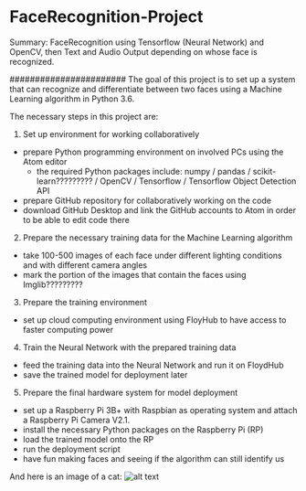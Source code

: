 # FaceRecognition-Project
Summary: FaceRecognition using Tensorflow (Neural Network) and OpenCV, then Text and Audio Output depending on whose face is recognized.

#######################
The goal of this project is to set up a system that can recognize and differentiate between two faces using a Machine Learning algorithm in Python 3.6.

The necessary steps in this project are:

1. Set up environment for working collaboratively
- prepare Python programming environment on involved PCs using the Atom editor
  - the required Python packages include: 
      numpy / pandas / scikit-learn????????? / OpenCV / Tensorflow / Tensorflow Object Detection API 
- prepare GitHub repository for collaboratively working on the code
- download GitHub Desktop and link the GitHub accounts to Atom in order to be able to edit code there

2. Prepare the necessary training data for the Machine Learning algorithm
- take 100-500 images of each face under different lighting conditions and with different camera angles
- mark the portion of the images that contain the faces using Imglib?????????

3. Prepare the training environment
- set up cloud computing environment using FloyHub to have access to faster computing power

4. Train the Neural Network with the prepared training data
- feed the training data into the Neural Network and run it on FloydHub
- save the trained model for deployment later

5. Prepare the final hardware system for model deployment
- set up a Raspberry Pi 3B+ with Raspbian as operating system and attach a Raspberry Pi Camera V2.1.
- install the necessary Python packages on the Raspberry Pi (RP)
- load the trained model onto the RP
- run the deployment script
- have fun making faces and seeing if the algorithm can still identify us


And here is an image of a cat:
![alt text](https://github.com/DataScienceMichael/OpenCV-Project/blob/master/Cat03.jpg)
